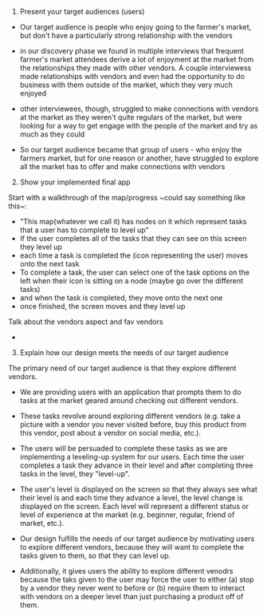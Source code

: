 1. Present your target audiences (users)


- Our target audience is people who enjoy going to the farmer's market, but don't have a particularly strong relationship with the vendors

- in our discovery phase we found in multiple interviews that frequent farmer's market attendees derive a lot of enjoyment at the market from the relationships they made with other vendors.  A couple interviewess made relationships with vendors and even had the opportunity to do business with them outside of the market, which they very much enjoyed

- other interviewees, though, struggled to make connections with vendors at the market as they weren't quite regulars of the market, but were looking for a way to get engage with the people of the market and try as much as they could

- So our target audience became that group of users - who enjoy the farmers market, but for one reason or another, have struggled to explore all the market has to offer and make connections with vendors



2. Show your implemented final app

Start with a walkthrough of the map/progress ~could say something like this~:

- "This map(whatever we call it) has nodes on it which represent tasks that a user has to complete to level up"
- If the user completes all of the tasks that they can see on this screen they level up
- each time a task is completed the (icon representing the user) moves onto the next task
- To complete a task, the user can select one of the task options on the left when their icon is sitting on a node (maybe go over the different tasks)
- and when the task is completed, they move onto the next one
- once finished, the screen moves and they level up


Talk about the vendors aspect and fav vendors

-





3. Explain how our design meets the needs of our target audience


The primary need of our target audience is that they explore different vendors.

- We are providing users with an application that prompts them to do tasks at the market geared around checking out different vendors.  

- These tasks revolve around exploring different vendors (e.g. take a picture with a vendor you never visited before, buy this product from this vendor, post about a vendor on social media, etc.).  

- The users will be persuaded to complete these tasks as we are implementing a leveling-up system for our users.  Each time the user completes a task they advance in their level and after completing three tasks in the level, they "level-up".  

- The user's level is displayed on the screen so that they always see what their level is and each time they advance a level, the level change is displayed on the screen.  Each level will represent a different status or level of experience at the market (e.g. beginner, regular, friend of market, etc.).  

- Our design fulfills the needs of our target audience by motivating users to explore different vendors, because they will want to complete the tasks given to them, so that they can level up.  

- Additionally, it gives users the ability to explore different venodrs because the taks given to the user may force the user to either (a) stop by a vendor they never went to before or (b) require them to interact with vendors on a deeper level than just purchasing a product off of them.
